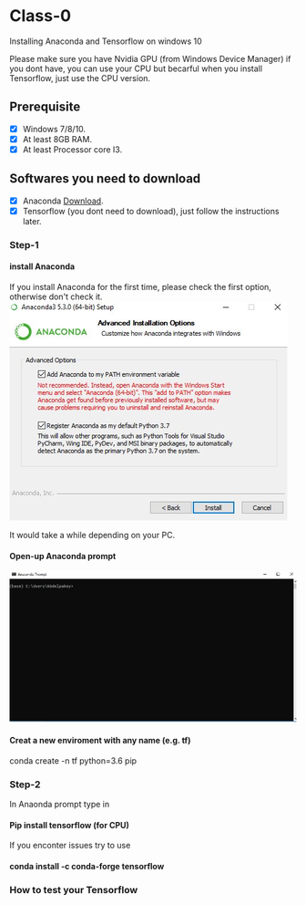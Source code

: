 # Class-0
Installing Anaconda and Tensorflow on windows 10 

Please make sure you have Nvidia GPU (from Windows Device Manager) if you dont have, you can use your CPU but becarful when you install Tensorflow, just use the CPU version.

## Prerequisite
- [x] Windows 7/8/10.
- [x] At least 8GB RAM.
- [x] At least Processor core I3.

## Softwares you need to download

- [x] Anaconda [Download](https://www.anaconda.com/download/#windows).
- [x] Tensorflow (you dont need to download), just follow the instructions later.

### Step-1 
#### install Anaconda
If you install Anaconda for the first time, please check the first option, otherwise don't check it.
![Anaconda](./pics/Capture1.JPG)

It would take a while depending on your PC.
#### Open-up Anaconda prompt
![Anaconda](./pics/Capture2.JPG)
#### Creat a new enviroment with any name (e.g. tf)
conda create -n tf python=3.6 pip
### Step-2
In Anaonda prompt type in
#### Pip install tensorflow (for CPU)
If you enconter issues try to use 
#### conda install -c conda-forge tensorflow 

### How to test your Tensorflow



